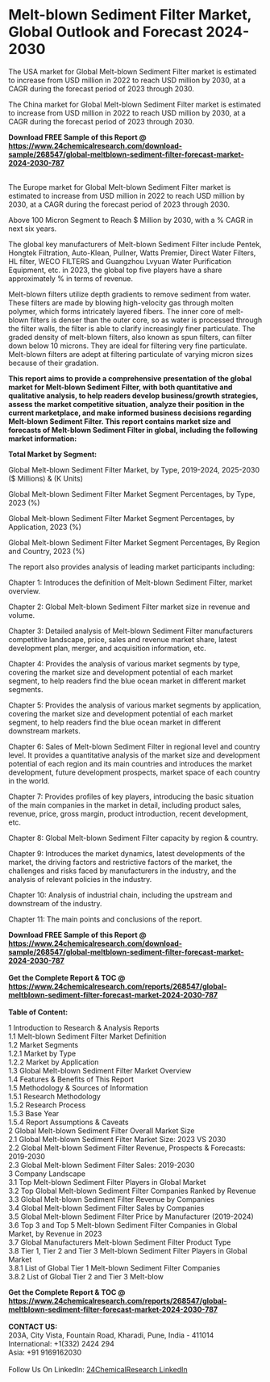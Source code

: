 <h1>Melt-blown Sediment Filter Market, Global Outlook and Forecast 2024-2030</h1><p>The USA market for Global Melt-blown Sediment Filter market is estimated to increase from USD million in 2022 to reach USD million by 2030, at a CAGR during the forecast period of 2023 through 2030.</p><p>
</p><p>The China market for Global Melt-blown Sediment Filter market is estimated to increase from USD million in 2022 to reach USD million by 2030, at a CAGR during the forecast period of 2023 through 2030.</p><div><b>Download FREE Sample of this Report @ 
            <a href="https://www.24chemicalresearch.com/download-sample/268547/global-meltblown-sediment-filter-forecast-market-2024-2030-787">
            https://www.24chemicalresearch.com/download-sample/268547/global-meltblown-sediment-filter-forecast-market-2024-2030-787</a></b></div><br><p>
</p><p>The Europe market for Global Melt-blown Sediment Filter market is estimated to increase from USD million in 2022 to reach USD million by 2030, at a CAGR during the forecast period of 2023 through 2030.</p><p>
Above 100 Micron Segment to Reach $ Million by 2030, with a % CAGR in next six years.</p><p>
The global key manufacturers of Melt-blown Sediment Filter include Pentek, Hongtek Filtration, Auto-Klean, Pullner, Watts Premier, Direct Water Filters, HL filter, WECO FILTERS and Guangzhou Lvyuan Water Purification Equipment, etc. in 2023, the global top five players have a share approximately % in terms of revenue.</p><p>
Melt-blown filters utilize depth gradients to remove sediment from water. These filters are made by blowing high-velocity gas through molten polymer, which forms intricately layered fibers. The inner core of melt-blown filters is denser than the outer core, so as water is processed through the filter walls, the filter is able to clarify increasingly finer particulate. The graded density of melt-blown filters, also known as spun filters, can filter down below 10 microns. They are ideal for filtering very fine particulate. Melt-blown filters are adept at filtering particulate of varying micron sizes because of their gradation.</p><p>
<strong>This report aims to provide a comprehensive presentation of the global market for Melt-blown Sediment Filter, with both quantitative and qualitative analysis, to help readers develop business/growth strategies, assess the market competitive situation, analyze their position in the current marketplace, and make informed business decisions regarding Melt-blown Sediment Filter. This report contains market size and forecasts of Melt-blown Sediment Filter in global, including the following market information:</strong></p><p>
</p><p>
<strong>Total Market by Segment:</strong></p><p>
Global Melt-blown Sediment Filter Market, by Type, 2019-2024, 2025-2030 ($ Millions) &amp; (K Units)</p><p>
Global Melt-blown Sediment Filter Market Segment Percentages, by Type, 2023 (%)</p><p>
</p><p>
Global Melt-blown Sediment Filter Market Segment Percentages, by Application, 2023 (%)</p><p>
</p><p>
Global Melt-blown Sediment Filter Market Segment Percentages, By Region and Country, 2023 (%)</p><p>
</p><p>
	</p><p>
The report also provides analysis of leading market participants including:</p><p>
</p><p>
</p><p>
Chapter 1: Introduces the definition of Melt-blown Sediment Filter, market overview.</p><p>
Chapter 2: Global Melt-blown Sediment Filter market size in revenue and volume.</p><p>
Chapter 3: Detailed analysis of Melt-blown Sediment Filter manufacturers competitive landscape, price, sales and revenue market share, latest development plan, merger, and acquisition information, etc.</p><p>
Chapter 4: Provides the analysis of various market segments by type, covering the market size and development potential of each market segment, to help readers find the blue ocean market in different market segments.</p><p>
Chapter 5: Provides the analysis of various market segments by application, covering the market size and development potential of each market segment, to help readers find the blue ocean market in different downstream markets.</p><p>
Chapter 6: Sales of Melt-blown Sediment Filter in regional level and country level. It provides a quantitative analysis of the market size and development potential of each region and its main countries and introduces the market development, future development prospects, market space of each country in the world.</p><p>
Chapter 7: Provides profiles of key players, introducing the basic situation of the main companies in the market in detail, including product sales, revenue, price, gross margin, product introduction, recent development, etc.</p><p>
Chapter 8: Global Melt-blown Sediment Filter capacity by region &amp; country.</p><p>
Chapter 9: Introduces the market dynamics, latest developments of the market, the driving factors and restrictive factors of the market, the challenges and risks faced by manufacturers in the industry, and the analysis of relevant policies in the industry.</p><p>
Chapter 10: Analysis of industrial chain, including the upstream and downstream of the industry.</p><p>
Chapter 11: The main points and conclusions of the report.</p><div><b>Download FREE Sample of this Report @ 
            <a href="https://www.24chemicalresearch.com/download-sample/268547/global-meltblown-sediment-filter-forecast-market-2024-2030-787">
            https://www.24chemicalresearch.com/download-sample/268547/global-meltblown-sediment-filter-forecast-market-2024-2030-787</a></b></div><br><div><b>Get the Complete Report & TOC @ 
            <a href="https://www.24chemicalresearch.com/reports/268547/global-meltblown-sediment-filter-forecast-market-2024-2030-787">
            https://www.24chemicalresearch.com/reports/268547/global-meltblown-sediment-filter-forecast-market-2024-2030-787</a></b></div><br>
            <b>Table of Content:</b><p>1 Introduction to Research & Analysis Reports<br />
    1.1 Melt-blown Sediment Filter Market Definition<br />
    1.2 Market Segments<br />
        1.2.1 Market by Type<br />
        1.2.2 Market by Application<br />
    1.3 Global Melt-blown Sediment Filter Market Overview<br />
    1.4 Features & Benefits of This Report<br />
    1.5 Methodology & Sources of Information<br />
        1.5.1 Research Methodology<br />
        1.5.2 Research Process<br />
        1.5.3 Base Year<br />
        1.5.4 Report Assumptions & Caveats<br />
2 Global Melt-blown Sediment Filter Overall Market Size<br />
    2.1 Global Melt-blown Sediment Filter Market Size: 2023 VS 2030<br />
    2.2 Global Melt-blown Sediment Filter Revenue, Prospects & Forecasts: 2019-2030<br />
    2.3 Global Melt-blown Sediment Filter Sales: 2019-2030<br />
3 Company Landscape<br />
    3.1 Top Melt-blown Sediment Filter Players in Global Market<br />
    3.2 Top Global Melt-blown Sediment Filter Companies Ranked by Revenue<br />
    3.3 Global Melt-blown Sediment Filter Revenue by Companies<br />
    3.4 Global Melt-blown Sediment Filter Sales by Companies<br />
    3.5 Global Melt-blown Sediment Filter Price by Manufacturer (2019-2024)<br />
    3.6 Top 3 and Top 5 Melt-blown Sediment Filter Companies in Global Market, by Revenue in 2023<br />
    3.7 Global Manufacturers Melt-blown Sediment Filter Product Type<br />
    3.8 Tier 1, Tier 2 and Tier 3 Melt-blown Sediment Filter Players in Global Market<br />
        3.8.1 List of Global Tier 1 Melt-blown Sediment Filter Companies<br />
        3.8.2 List of Global Tier 2 and Tier 3 Melt-blow</p><div><b>Get the Complete Report & TOC @ 
            <a href="https://www.24chemicalresearch.com/reports/268547/global-meltblown-sediment-filter-forecast-market-2024-2030-787">
            https://www.24chemicalresearch.com/reports/268547/global-meltblown-sediment-filter-forecast-market-2024-2030-787</a></b></div><br><b>CONTACT US:</b><br>
            203A, City Vista, Fountain Road, Kharadi, Pune, India - 411014<br>
            International: +1(332) 2424 294<br>
            Asia: +91 9169162030 <br><br>
            Follow Us On LinkedIn: <a href="https://www.linkedin.com/company/24chemicalresearch/">24ChemicalResearch LinkedIn</a>
